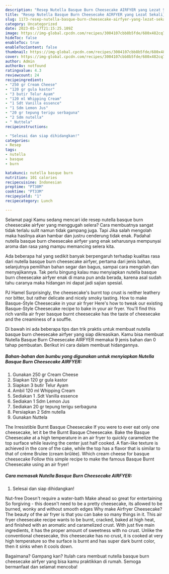 ```yaml
---
description: "Resep Nutella Basque Burn Cheesecake AIRFYER yang Lezat Sekali}"
title: "Resep Nutella Basque Burn Cheesecake AIRFYER yang Lezat Sekali}"
slug: 1173-resep-nutella-basque-burn-cheesecake-airfyer-yang-lezat-sekali
category: Uncategorized
date: 2023-05-17T21:15:25.109Z
image: https://img-global.cpcdn.com/recipes/3004107cbb8b5fde/680x482cq70/nutella-basque-burn-cheesecake-airfyer-foto-resep-utama.jpg
hideToc: false
enableToc: true
enableTocContent: false
thumbnail: https://img-global.cpcdn.com/recipes/3004107cbb8b5fde/680x482cq70/nutella-basque-burn-cheesecake-airfyer-foto-resep-utama.jpg
cover: https://img-global.cpcdn.com/recipes/3004107cbb8b5fde/680x482cq70/nutella-basque-burn-cheesecake-airfyer-foto-resep-utama.jpg
author: Admin
authorAv: notfound
ratingvalue: 4.3
reviewcount: 24
recipeingredient:
- "250 gr Cream Cheese"
- "120 gr gula kastor"
- "3 butir Telur Ayam"
- "120 ml Whipping Cream"
- "1 Sdt Vanilla essence"
- "1 Sdm Lemon Jus"
- "20 gr tepung terigu serbaguna"
- "2 Sdm nutella"
- " Nuttela"
recipeinstructions:

- "Selesai dan siap dihidangkan!"
categories:
- Resep
tags:
- nutella
- basque
- burn

katakunci: nutella basque burn 
nutrition: 101 calories
recipecuisine: Indonesian
preptime: "PT30M"
cooktime: "PT33M"
recipeyield: "1"
recipecategory: Lunch

---
```



Selamat pagi Kamu sedang mencari ide resep nutella basque burn cheesecake airfyer yang menggugah selera? Cara membuatnya sangat tidak terlalu sulit namun tidak gampang juga. Tapi Jika salah mengolah maka hasilnya akan hambar dan justru cenderung tidak enak. Padahal nutella basque burn cheesecake airfyer yang enak seharusnya mempunyai aroma dan rasa yang mampu memancing selera kita.


Ada beberapa hal yang sedikit banyak berpengaruh terhadap kualitas rasa dari nutella basque burn cheesecake airfyer, pertama dari jenis bahan, selanjutnya pemilihan bahan segar dan bagus, sampai cara mengolah dan menyajikannya. Tak perlu bingung kalau mau menyiapkan nutella basque burn cheesecake airfyer enak di mana pun anda berada, karena asal sudah tahu caranya maka hidangan ini dapat jadi sajian spesial.

PJ Hamel Surprisingly, the cheesecake&#39;s burnt top crust is neither leathery nor bitter, but rather delicate and nicely smoky tasting. How to make Basque-Style Cheesecake in your air fryer Here&#39;s how to tweak our existing Basque-Style Cheesecake recipe to bake in your air fryer. You&#39;ll find this rich vanilla air fryer basque burnt cheesecake has the taste of cheesecake and the creaminess of a souffle.


Di bawah ini ada beberapa tips dan trik praktis untuk membuat nutella basque burn cheesecake airfyer yang siap dikreasikan. Kamu bisa membuat Nutella Basque Burn Cheesecake AIRFYER memakai 9 jenis bahan dan 0 tahap pembuatan. Berikut ini cara dalam membuat hidangannya.

<!--inarticleads1-->

##### Bahan-bahan dan bumbu yang digunakan untuk menyiapkan Nutella Basque Burn Cheesecake AIRFYER:

1. Gunakan 250 gr Cream Cheese
1. Siapkan 120 gr gula kastor
1. Siapkan 3 butir Telur Ayam
1. Ambil 120 ml Whipping Cream
1. Sediakan 1 .Sdt Vanilla essence
1. Sediakan 1 Sdm Lemon Jus
1. Sediakan 20 gr tepung terigu serbaguna
1. Persiapkan 2 Sdm nutella
1. Gunakan  Nuttela


The Irresistible Burnt Basque Cheesecake If you were to ever eat only one cheesecake, let it be the Burnt Basque Cheesecake. Bake the Basque Cheesecake at a high temperature in an air fryer to quickly caramelize the top surface while leaving the center just half cooked. A flan-like texture is achieved in the core of the cake, while the top has a flavor that is similar to that of crème Brulee (cream brûlée). Which cream cheese for basque cheesecake Follow this simple recipe to make the famous Basque Burnt Cheesecake using an air fryer! 

<!--inarticleads2-->

##### Cara memasak Nutella Basque Burn Cheesecake AIRFYER:


1. Selesai dan siap dihidangkan!

Nut-free Doesn&#39;t require a water-bath Make ahead so great for entertaining So forgiving - this doesn&#39;t need to be a pretty cheesecake, its allowed to be burned, wonky and without smooth edges Why make Airfryer Cheesecake? The beauty of the air fryer is that you can bake so many things in it. This air fryer cheesecake recipe wants to be burnt, cracked, baked at high heat, and finished with an aromatic and caramelized crust. With just five main ingredients, it has the proper amount of sweetness with no crust. Unlike the conventional cheesecake, this cheesecake has no crust, it is cooked at very high temperature so the surface is burnt and has super dark burnt color, then it sinks when it cools down. 

Bagaimana? Gampang kan? Itulah cara membuat nutella basque burn cheesecake airfyer yang bisa kamu praktikkan di rumah. Semoga bermanfaat dan selamat mencoba!
